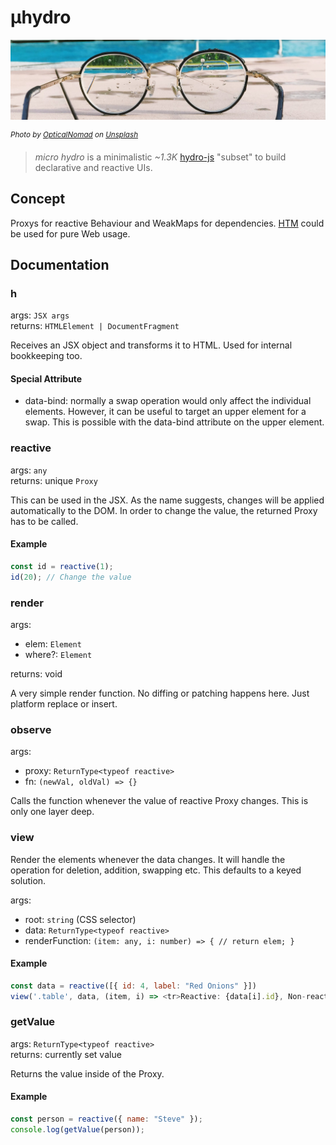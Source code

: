 # µhydro

![glasses](./uhydro.jpg)

<sup>_Photo by [OpticalNomad](https://unsplash.com/@opticalnomad) on [Unsplash](https://unsplash.com/)_</sup>

> _micro hydro_ is a minimalistic _~1.3K_ [hydro-js](https://github.com/Krutsch/hydro-js) "subset" to build declarative and reactive UIs.

## Concept

Proxys for reactive Behaviour and WeakMaps for dependencies. [HTM](https://github.com/developit/htm) could be used for pure Web usage.

## Documentation

### h

args: `JSX args`<br>
returns: `HTMLElement | DocumentFragment`

Receives an JSX object and transforms it to HTML. Used for internal bookkeeping too.

#### Special Attribute

- data-bind: normally a swap operation would only affect the individual elements. However, it can be useful to target an upper element for a swap. This is possible with the data-bind attribute on the upper element.

### reactive

args: `any`<br>
returns: unique `Proxy`

This can be used in the JSX. As the name suggests, changes will be applied automatically to the DOM. In order to change the value, the returned Proxy has to be called.

#### Example

```js
const id = reactive(1);
id(20); // Change the value
```

### render

args:

- elem: `Element`<br>
- where?: `Element`<br>

returns: void

A very simple render function. No diffing or patching happens here. Just platform replace or insert.

### observe

args:

- proxy: `ReturnType<typeof reactive>`<br>
- fn: `(newVal, oldVal) => {}`

Calls the function whenever the value of reactive Proxy changes. This is only one layer deep.

### view

Render the elements whenever the data changes. It will handle the operation for deletion, addition, swapping etc. This defaults to a keyed solution.

args:

- root: `string` (CSS selector)<br>
- data: `ReturnType<typeof reactive>`<br>
- renderFunction: `(item: any, i: number) => { // return elem; }`<br>

#### Example

```js
const data = reactive([{ id: 4, label: "Red Onions" }])
view('.table', data, (item, i) => <tr>Reactive: {data[i].id}, Non-reactive: {item.id}<tr>)
```

### getValue

args: `ReturnType<typeof reactive>`<br>
returns: currently set value

Returns the value inside of the Proxy.

#### Example

```js
const person = reactive({ name: "Steve" });
console.log(getValue(person));
```

